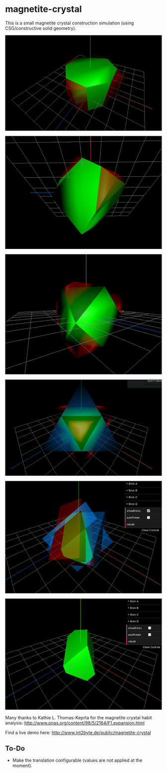 # magnetite-crystal

This is a small magnetite crystal construction simulation (using CSG/constructive solid geometry).


![Magnetite Crystal Initital CSG Test](magnetite-crystal-initial-csg-test.png)

![Magnetite Crystal Initital CSG Test](magnetite-crystal-initial-csg-test-2.png)

![Magnetite Crystal Initital CSG Test](magnetite-crystal-initial-csg-test-3.png)

![Magnetite Crystal Initital CSG Test](magnetite-crystal-initial-csg-test-4.png)

![Magnetite Crystal Bricked Crystal](magnetite-crystal-a-bricked.png)

![Magnetite Crystal Plain Crystal](magnetite-crystal-a-plain.png)



Many thanks to Kathie L. Thomas-Keprta for the magnetite crystal habit analysis:
   http://www.pnas.org/content/98/5/2164/F1.expansion.html


Find a live demo here: http://www.int2byte.de/public/magnetite-crystal


To-Do
-----
* Make the translation configurable (values are not applied at the moment).